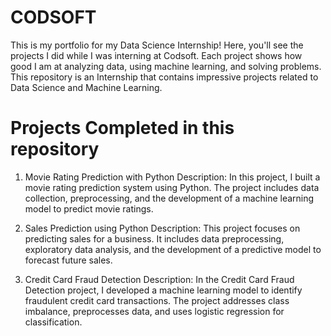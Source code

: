 # CODSOFT
This is my portfolio for my Data Science Internship! Here, you'll see the projects I did while I was interning at Codsoft. Each project shows how good I am at analyzing data, using machine learning, and solving problems. This repository is an Internship that contains impressive projects related to Data Science and Machine Learning.

# Projects Completed in this repository

1. Movie Rating Prediction with Python
Description: In this project, I built a movie rating prediction system using Python. The project includes data collection, preprocessing, and the development of a machine learning model to predict movie ratings.

2. Sales Prediction using Python
Description: This project focuses on predicting sales for a business. It includes data preprocessing, exploratory data analysis, and the development of a predictive model to forecast future sales.

4. Credit Card Fraud Detection
Description: In the Credit Card Fraud Detection project, I developed a machine learning model to identify fraudulent credit card transactions. The project addresses class imbalance, preprocesses data, and uses logistic regression for classification.

